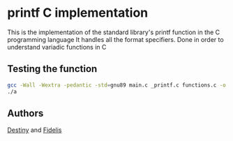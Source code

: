 # printf C implementation
This is the implementation of the standard library's printf function in the C programming language
It handles all the format specifiers.
Done in order to understand variadic functions in C

## Testing the function
```bash
gcc -Wall -Wextra -pedantic -std=gnu89 main.c _printf.c functions.c -o a
./a
```
## Authors
 [Destiny](https://github.com/Destiny-Kay) and [Fidelis](https://github.com/fidelis182)
